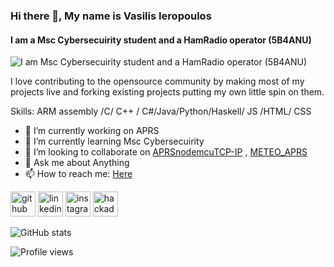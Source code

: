 ### Hi there 👋, My name is Vasilis Ieropoulos
#### I am a Msc Cybersecuirity student and a HamRadio operator (5B4ANU)
![I am Msc Cybersecuirity student and a HamRadio operator (5B4ANU)](https://s3.amazonaws.com/files.qrz.com/u/5b4anu/0_jpeg.jpg)

I love contributing to the opensource community by making most of my projects live and forking existing projects putting my own little spin on them.

Skills: ARM assembly /C/ C++ / C#/Java/Python/Haskell/ JS /HTML/ CSS

- 🔭 I’m currently working on APRS 
- 🌱 I’m currently learning Msc Cybersecuirity 
- 👯 I’m looking to collaborate on [APRSnodemcuTCP-IP](https://github.com/Slayingripper/APRSnodemcuTCP-IP) , [METEO_APRS](https://github.com/Slayingripper/METEO_APRS)
- 💬 Ask me about Anything 
- 📫 How to reach me: [Here](https://www.linkedin.com/in/vasilis-ieropoulos-176507138/) 


[<img src='https://cdn.jsdelivr.net/npm/simple-icons@3.0.1/icons/github.svg' alt='github' height='40'>](https://github.com/slayingripper)  [<img src='https://cdn.jsdelivr.net/npm/simple-icons@3.0.1/icons/linkedin.svg' alt='linkedin' height='40'>](https://www.linkedin.com/in/vasilis-ieropoulos-176507138/)  [<img src='https://cdn.jsdelivr.net/npm/simple-icons@3.0.1/icons/instagram.svg' alt='instagram' height='40'>](https://www.instagram.com/billyhollywilly273/)  [<img src='https://cdn.jsdelivr.net/npm/simple-icons@3.0.1/icons/hackaday.svg' alt='hackaday' height='40'>](https://www.qrz.com/db/5B4ANU)  

![GitHub stats](https://github-readme-stats.vercel.app/api?username=slayingripper&show_icons=true)  

![Profile views](https://gpvc.arturio.dev/slayingripper)  
